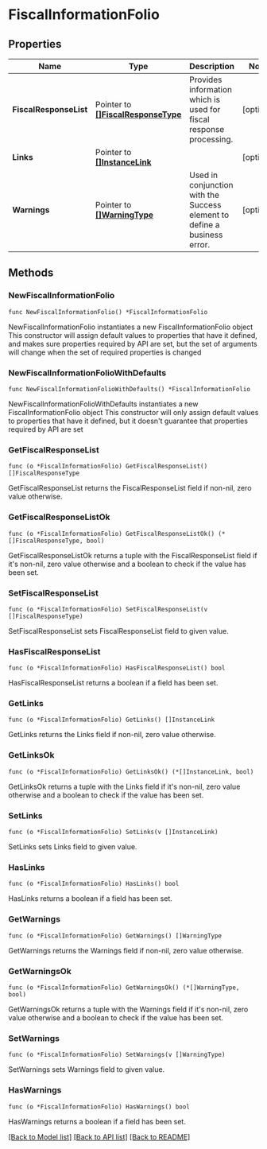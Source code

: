 # FiscalInformationFolio

## Properties

Name | Type | Description | Notes
------------ | ------------- | ------------- | -------------
**FiscalResponseList** | Pointer to [**[]FiscalResponseType**](FiscalResponseType.md) | Provides information which is used for fiscal response processing. | [optional] 
**Links** | Pointer to [**[]InstanceLink**](InstanceLink.md) |  | [optional] 
**Warnings** | Pointer to [**[]WarningType**](WarningType.md) | Used in conjunction with the Success element to define a business error. | [optional] 

## Methods

### NewFiscalInformationFolio

`func NewFiscalInformationFolio() *FiscalInformationFolio`

NewFiscalInformationFolio instantiates a new FiscalInformationFolio object
This constructor will assign default values to properties that have it defined,
and makes sure properties required by API are set, but the set of arguments
will change when the set of required properties is changed

### NewFiscalInformationFolioWithDefaults

`func NewFiscalInformationFolioWithDefaults() *FiscalInformationFolio`

NewFiscalInformationFolioWithDefaults instantiates a new FiscalInformationFolio object
This constructor will only assign default values to properties that have it defined,
but it doesn't guarantee that properties required by API are set

### GetFiscalResponseList

`func (o *FiscalInformationFolio) GetFiscalResponseList() []FiscalResponseType`

GetFiscalResponseList returns the FiscalResponseList field if non-nil, zero value otherwise.

### GetFiscalResponseListOk

`func (o *FiscalInformationFolio) GetFiscalResponseListOk() (*[]FiscalResponseType, bool)`

GetFiscalResponseListOk returns a tuple with the FiscalResponseList field if it's non-nil, zero value otherwise
and a boolean to check if the value has been set.

### SetFiscalResponseList

`func (o *FiscalInformationFolio) SetFiscalResponseList(v []FiscalResponseType)`

SetFiscalResponseList sets FiscalResponseList field to given value.

### HasFiscalResponseList

`func (o *FiscalInformationFolio) HasFiscalResponseList() bool`

HasFiscalResponseList returns a boolean if a field has been set.

### GetLinks

`func (o *FiscalInformationFolio) GetLinks() []InstanceLink`

GetLinks returns the Links field if non-nil, zero value otherwise.

### GetLinksOk

`func (o *FiscalInformationFolio) GetLinksOk() (*[]InstanceLink, bool)`

GetLinksOk returns a tuple with the Links field if it's non-nil, zero value otherwise
and a boolean to check if the value has been set.

### SetLinks

`func (o *FiscalInformationFolio) SetLinks(v []InstanceLink)`

SetLinks sets Links field to given value.

### HasLinks

`func (o *FiscalInformationFolio) HasLinks() bool`

HasLinks returns a boolean if a field has been set.

### GetWarnings

`func (o *FiscalInformationFolio) GetWarnings() []WarningType`

GetWarnings returns the Warnings field if non-nil, zero value otherwise.

### GetWarningsOk

`func (o *FiscalInformationFolio) GetWarningsOk() (*[]WarningType, bool)`

GetWarningsOk returns a tuple with the Warnings field if it's non-nil, zero value otherwise
and a boolean to check if the value has been set.

### SetWarnings

`func (o *FiscalInformationFolio) SetWarnings(v []WarningType)`

SetWarnings sets Warnings field to given value.

### HasWarnings

`func (o *FiscalInformationFolio) HasWarnings() bool`

HasWarnings returns a boolean if a field has been set.


[[Back to Model list]](../README.md#documentation-for-models) [[Back to API list]](../README.md#documentation-for-api-endpoints) [[Back to README]](../README.md)


